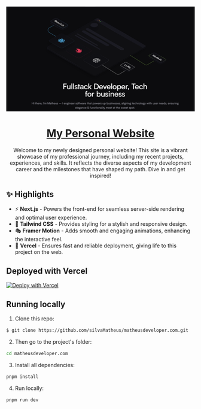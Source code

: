 <p align="center">
  <img alt="Portfolio Cover Image" src="public/fullLogo.png">
</p>

<h1 align="center">
<a href="https://matheusdeveloper.com" target="_blank">  My Personal Website
</a>
</h1>

<p align="center">
  Welcome to my newly designed personal website! This site is a vibrant showcase of my professional journey, including my recent projects, experiences, and skills. It reflects the diverse aspects of my development career and the milestones that have shaped my path. Dive in and get inspired!
</p>

## ✨ Highlights

- ⚡️ **Next.js** - Powers the front-end for seamless server-side rendering and optimal user experience.
- 🎨 **Tailwind CSS** - Provides styling for a stylish and responsive design.
- 🎭 **Framer Motion** - Adds smooth and engaging animations, enhancing the interactive feel.
- 🚀 **Vercel** - Ensures fast and reliable deployment, giving life to this project on the web.

## Deployed with Vercel

[![Deploy with Vercel](https://vercel.com/button)](https://vercel.com/new/clone?repository-url=https%3A%2F%2Fgithub.com%2Famannn%2Fnext-intl%2Ftree%2Fmain%2Fexamples%2Fexample-app-router)

## Running locally

1. Clone this repo:

```sh
$ git clone https://github.com/silvaMatheus/matheusdeveloper.com.git
```

2. Then go to the project's folder:

```sh
cd matheusdeveloper.com
```

3. Install all dependencies:

```sh
pnpm install
```

4. Run locally:

```sh
pnpm run dev
```
